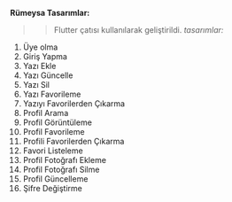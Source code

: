 **Rümeysa Tasarımlar:**
>>Flutter çatısı kullanılarak geliştirildi.
*tasarımlar:*
1. Üye olma
2. Giriş Yapma
3. Yazı Ekle
4. Yazı Güncelle
5. Yazı Sil
6. Yazı Favorileme
7. Yazıyı Favorilerden Çıkarma
8. Profil Arama
9. Profil Görüntüleme
10. Profil Favorileme
11. Profili Favorilerden Çıkarma
12. Favori Listeleme
13. Profil Fotoğrafı Ekleme
14. Profil Fotoğrafı Silme
15. Profil Güncelleme
16. Şifre Değiştirme

